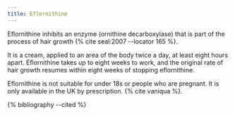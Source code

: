 ```yaml
---
title: Eflornithine
---
```


Eflornithine inhibits an enzyme (ornithine decarboxylase) that is part of the process of hair growth {% cite seal:2007 --locator 165 %}. 

It is a cream, applied to an area of the body twice a day, at least eight hours apart. Eflornithine takes up to eight weeks to work, and the original rate of hair growth resumes within eight weeks of stopping eflornithine. 

Eflornithine is not suitable for under 18s or people who are pregnant. It is only available in the UK by prescription. {% cite vaniqua %}.

{% bibliography --cited %}